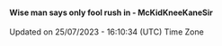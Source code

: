 #### Wise man says only fool rush in - McKidKneeKaneSir
Updated on 25/07/2023 - 16:10:34 (UTC) Time Zone
